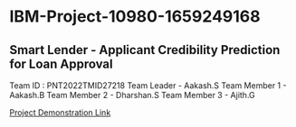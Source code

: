 # IBM-Project-10980-1659249168
## Smart Lender - Applicant Credibility Prediction for Loan Approval

Team ID : PNT2022TMID27218 
Team Leader - Aakash.S
Team Member 1 - Aakash.B
Team Member 2 - Dharshan.S
Team Member 3 - Ajith.G

[Project Demonstration Link](https://share.vidyard.com/watch/YCdzzsP2bEtobd1C6Htw5X)
